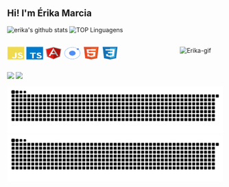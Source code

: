 ## Hi! I'm Érika Marcia

![erika's github stats](https://github-readme-stats.vercel.app/api?username=erikamarcia&show_icons=true&theme=dracula)
![TOP Linguagens](https://github-readme-stats.vercel.app/api/top-langs/?username=erikamarcia&layout=compact&theme=dracula)


<div style="display: inline_block"><br>
  <img align="center" alt="Js" height="30" width="40" src="https://raw.githubusercontent.com/devicons/devicon/master/icons/javascript/javascript-plain.svg">
  <img align="center" alt="Ts" height="30" width="40" src="https://raw.githubusercontent.com/devicons/devicon/master/icons/typescript/typescript-plain.svg">
  <img align="center" alt="Angular" height="30" width="40" src="https://raw.githubusercontent.com/devicons/devicon/master/icons/angularjs/angularjs-original.svg">
  <img align="center" alt="Ionic" height="30" width="40" src="https://raw.githubusercontent.com/devicons/devicon/master/icons/ionic/ionic-original.svg">
  <img align="center" alt="HTML" height="30" width="40" src="https://raw.githubusercontent.com/devicons/devicon/master/icons/html5/html5-original.svg">
  <img align="center" alt="CSS" height="30" width="40" src="https://raw.githubusercontent.com/devicons/devicon/master/icons/css3/css3-original.svg">
  
  <img align="right" height="20%" width="20%" alt="Erika-gif" src="https://media.discordapp.net/attachments/874479729812590633/874479764830814268/picasion.com_5988077b12de039e72ecd8415ed844da.gif">
</div>

##
<div> 
  
  <a href="https://www.linkedin.com/in/erika-marcia/" target="_blank"><img src="https://img.shields.io/badge/-LinkedIn-%230077B5?style=for-the-badge&logo=linkedin&logoColor=white" target="_blank"></a>
  <a href = "mailto:erikamarciapereira@gmail.com"><img src="https://img.shields.io/badge/-Gmail-%23333?style=for-the-badge&logo=gmail&logoColor=white" target="_blank"></a>
  
  
  ![Snake animation](https://github.com/ErikaMarcia/ErikaMarcia/blob/output/github-contribution-grid-snake.svg)
  ![Snake animation](https://github.com/ErikaMarcia/ErikaMarcia/blob/output/github-contribution-grid-snake.svg)
 
</div>



